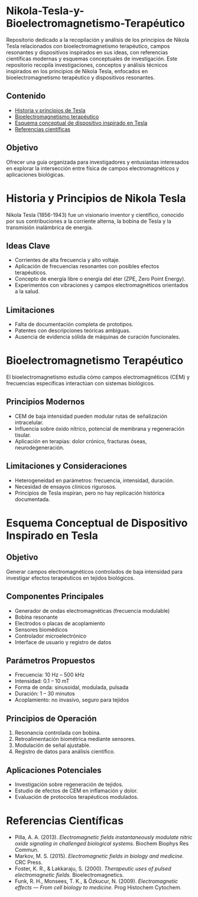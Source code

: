 # Nikola-Tesla-y-Bioelectromagnetismo-Terapéutico
Repositorio dedicado a la recopilación y análisis de los principios de Nikola Tesla relacionados con bioelectromagnetismo terapéutico, campos resonantes y dispositivos inspirados en sus ideas, con referencias científicas modernas y esquemas conceptuales de investigación.
Este repositorio recopila investigaciones, conceptos y análisis técnicos inspirados en los principios de Nikola Tesla, enfocados en bioelectromagnetismo terapéutico y dispositivos resonantes.

## Contenido

- [Historia y principios de Tesla](docs/Historia_Tesla.md)
- [Bioelectromagnetismo terapéutico](docs/Bioelectromagnetismo.md)
- [Esquema conceptual de dispositivo inspirado en Tesla](docs/Dispositivo_Conceptual.md)
- [Referencias científicas](docs/Referencias.md)

## Objetivo

Ofrecer una guía organizada para investigadores y entusiastas interesados en explorar la intersección entre física de campos electromagnéticos y aplicaciones biológicas.

# Historia y Principios de Nikola Tesla

Nikola Tesla (1856-1943) fue un visionario inventor y científico, conocido por sus contribuciones a la corriente alterna, la bobina de Tesla y la transmisión inalámbrica de energía.

## Ideas Clave

- Corrientes de alta frecuencia y alto voltaje.
- Aplicación de frecuencias resonantes con posibles efectos terapéuticos.
- Concepto de energía libre o energía del éter (ZPE, Zero Point Energy).
- Experimentos con vibraciones y campos electromagnéticos orientados a la salud.

## Limitaciones

- Falta de documentación completa de prototipos.
- Patentes con descripciones teóricas ambiguas.
- Ausencia de evidencia sólida de máquinas de curación funcionales.

# Bioelectromagnetismo Terapéutico

El bioelectromagnetismo estudia cómo campos electromagnéticos (CEM) y frecuencias específicas interactúan con sistemas biológicos.

## Principios Modernos

- CEM de baja intensidad pueden modular rutas de señalización intracelular.
- Influencia sobre óxido nítrico, potencial de membrana y regeneración tisular.
- Aplicación en terapias: dolor crónico, fracturas óseas, neurodegeneración.

## Limitaciones y Consideraciones

- Heterogeneidad en parámetros: frecuencia, intensidad, duración.
- Necesidad de ensayos clínicos rigurosos.
- Principios de Tesla inspiran, pero no hay replicación histórica documentada.

# Esquema Conceptual de Dispositivo Inspirado en Tesla

## Objetivo

Generar campos electromagnéticos controlados de baja intensidad para investigar efectos terapéuticos en tejidos biológicos.

## Componentes Principales

- Generador de ondas electromagnéticas (frecuencia modulable)
- Bobina resonante
- Electrodos o placas de acoplamiento
- Sensores biomédicos
- Controlador microelectrónico
- Interface de usuario y registro de datos

## Parámetros Propuestos

- Frecuencia: 10 Hz – 500 kHz
- Intensidad: 0.1 – 10 mT
- Forma de onda: sinusoidal, modulada, pulsada
- Duración: 1 – 30 minutos
- Acoplamiento: no invasivo, seguro para tejidos

## Principios de Operación

1. Resonancia controlada con bobina.
2. Retroalimentación biométrica mediante sensores.
3. Modulación de señal ajustable.
4. Registro de datos para análisis científico.

## Aplicaciones Potenciales

- Investigación sobre regeneración de tejidos.
- Estudio de efectos de CEM en inflamación y dolor.
- Evaluación de protocolos terapéuticos modulados.

# Referencias Científicas

- Pilla, A. A. (2013). *Electromagnetic fields instantaneously modulate nitric oxide signaling in challenged biological systems.* Biochem Biophys Res Commun.
- Markov, M. S. (2015). *Electromagnetic fields in biology and medicine.* CRC Press.
- Foster, K. R., & Lakkaraju, S. (2000). *Therapeutic uses of pulsed electromagnetic fields.* Bioelectromagnetics.
- Funk, R. H., Monsees, T. K., & Özkucur, N. (2009). *Electromagnetic effects — From cell biology to medicine.* Prog Histochem Cytochem.
